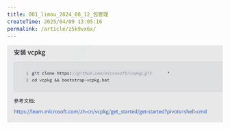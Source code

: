 ```yaml
---
title: 001_limou_2024_08_12_包管理
createTime: 2025/04/09 13:05:16
permalink: /article/z5k9vx6x/
---
```

![image-20240812233157605](./assets/image-20240812233157605.png)